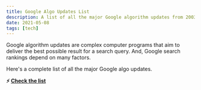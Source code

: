 ```yaml
---
title: Google Algo Updates List
description: A list of all the major Google algorithm updates from 2003.
date: 2021-05-08
tags: [tech]
---
```


Google algorithm updates are complex computer programs that aim to deliver the best possible result for a search query. And, Google search rankings depend on many factors.

Here's a complete list of all the major Google algo updates.

**⚡ [Check the list](https://compile.blog/google-algorithm-updates/)**